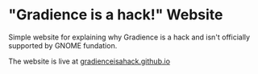 # "Gradience is a hack!" Website

Simple website for explaining why Gradience is a hack and isn't officially supported by GNOME fundation.

The website is live at [gradienceisahack.github.io](https://gradienceisahack.github.io)
